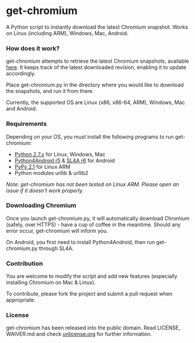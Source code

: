 get-chromium
============

A Python script to instantly download the latest Chromium snapshot. Works on Linux (including ARM), Windows, Mac, Android.

###  How does it work?

get-chromium attempts to retrieve the latest Chromium snapshots, available [here](https://commondatastorage.googleapis.com/chromium-browser-snapshots/index.html "Chromium Snapshots"). It keeps track of the latest downloaded revision, enabling it to update accordingly.

Place get-chromium.py in the directory where you would like to download the snapshots, and run it from there.

Currently, the supported OS are Linux (x86, x86-64, ARM), Windows, Mac and Android.

### Requirements

Depending on your OS, you must install the following programs to run get-chromium:

* [Python 2.7.x](http://www.python.org/getit/ "Download Python") for Linux, Windows, Mac
* [Python4Android r5](https://code.google.com/p/python-for-android/downloads/detail?name=PythonForAndroid_r5.apk "Python4Android r5") & [SL4A r6](https://code.google.com/p/android-scripting/downloads/detail?name=sl4a_r6.apk "Scripting Layer 4 Android r6") for Android
* [PyPy 2.1](http://pypy.org/download.html "Download PyPy") for Linux ARM
* Python modules urllib & urllib2

_Note: get-chromium has not been tested on Linux ARM. Please open an issue if it doesn't work properly._

### Downloading Chromium

Once you launch get-chromium.py, it will automatically download Chromium (safely, over HTTPS) - have a cup of coffee in the meantime. Should any error occur, get-chromium will inform you.

On Android, you first need to install Python4Android, then run get-chromium.py through SL4A.

### Contribution

You are welcome to modify the script and add new features (especially installing Chromium on Mac & Linux).

To contribute, please fork the project and submit a pull request when appropriate. 

### License

get-chromium has been released into the public domain. Read LICENSE, WAIVER.md and check [unlicense.org](http://unlicense.org/) for further information.
